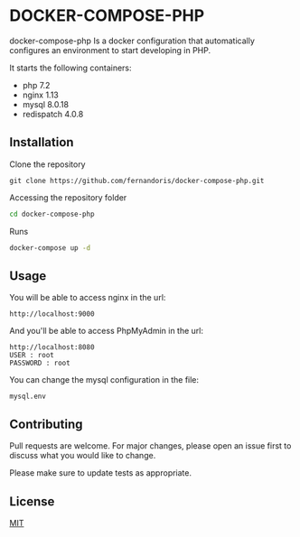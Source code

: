 # DOCKER-COMPOSE-PHP

docker-compose-php Is a docker configuration that automatically configures an environment to start developing in PHP.

It starts the following containers:

- php 7.2
- nginx 1.13
- mysql 8.0.18
- redispatch 4.0.8

## Installation

Clone the repository

```git
git clone https://github.com/fernandoris/docker-compose-php.git
```
Accessing the repository folder
```bash
cd docker-compose-php
```
Runs
```bash
docker-compose up -d
```

## Usage

You will be able to access nginx in the url:
```
http://localhost:9000
```
And you'll be able to access PhpMyAdmin in the url:
```
http://localhost:8080
USER : root
PASSWORD : root
```
You can change the mysql configuration in the file:
```
mysql.env
```
## Contributing
Pull requests are welcome. For major changes, please open an issue first to discuss what you would like to change.

Please make sure to update tests as appropriate.

## License
[MIT](https://choosealicense.com/licenses/mit/)